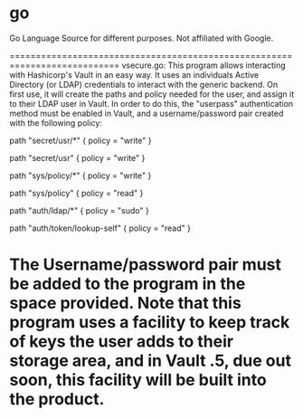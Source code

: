 # go
Go Language Source for different purposes.  Not affiliated with Google.

===========================================================================
vsecure.go:  This program allows interacting with Hashicorp's Vault in an easy
way.  It uses an individuals Active Directory (or LDAP) credentials to interact
with the generic backend.  On first use, it will create the paths and policy
needed for the user, and assign it to their LDAP user in Vault.  In order to 
do this, the "userpass" authentication method must be enabled in Vault, and 
a username/password pair created with the following policy:

path "secret/usr/*" {
  policy = "write"
}

path "secret/usr" {
  policy = "write"
}

path "sys/policy/*" {
  policy = "write"
}

path "sys/policy" {
  policy = "read"
}

path "auth/ldap/*" {
  policy = "sudo"
}

path "auth/token/lookup-self" {
  policy = "read"
}

The Username/password pair must be added to the program in the space provided.
Note that this program uses a facility to keep track of keys the user adds to
their storage area, and in Vault .5, due out soon, this facility will be built
into the product.
============================================================================

